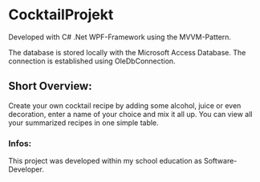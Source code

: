 # CocktailProjekt

Developed with C# .Net WPF-Framework using the MVVM-Pattern.

The database is stored locally with the Microsoft Access Database.
The connection is established using OleDbConnection.

## Short Overview:
Create your own cocktail recipe by adding some alcohol, juice or even decoration, enter a name of your choice and mix it all up.
You can view all your summarized recipes in one simple table.

### Infos:
This project was developed within my school education as Software-Developer.
